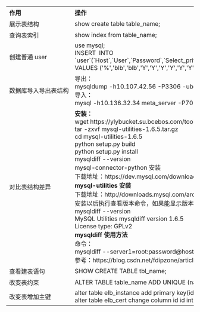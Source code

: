 <table>
    <tr>
        <th>作用</th>
        <th>操作</th>
    </tr>
    <tr>
        <td>展示表结构</td>
        <td>show create table table_name;</td>
    </tr>
    <tr>
        <td>查询表索引</td>
        <td>show index from table_name;</td>
    </tr>
    <tr>
        <td>创建普通 user</td>
        <td>use mysql; <br>         
        INSERT  INTO `user`(`Host`,`User`,`Password`,`Select_priv`,`Insert_priv`,`Update_priv`,`Delete_priv`,`Create_priv`,`Drop_priv`,`File_priv`,`References_priv`,`Index_priv`,`Alter_priv`,`Show_db_priv`,`Create_tmp_table_priv`,`Lock_tables_priv`,`Execute_priv`,`Create_view_priv`,`Show_view_priv`,`Create_routine_priv`,`Alter_routine_priv`,`Event_priv`,`Trigger_priv`) VALUES ('%','blb','blb','Y','Y','Y','Y','Y','Y','Y','Y','Y','Y','Y','Y','Y','Y','Y','Y','Y','Y','Y','Y'); 
        </td>
    </tr>
    <tr>
        <td>数据库导入导出表结构</td>
        <td>导出：<br>
            mysqldump -h10.107.42.56 -P3306 -ubcc -pbcc -d meta_server >meta_server.sql; <br>
            导入：<br>
            mysql -h10.136.32.34 meta_server -P7010 -ubce-sandbox -p2BGgkVZzEeimX2BGgkVZzEeiSXxBcgQV < meta_server.sql
        </td>
    </tr>
    <tr>
        <td>对比表结构差异</td>
        <td><b>安装：</b><br>
            wget https://ylybucket.su.bcebos.com/tools%2Fmysql-utilities-1.6.5.tar.gz<br>
            tar -zxvf mysql-utilities-1.6.5.tar.gz<br>
            cd mysql-utilities-1.6.5<br>
            python setup.py build<br>
            python setup.py install<br>
            mysqldiff --version<br>
            mysql-connector-python 安装<br>
            下载地址：https://dev.mysql.com/downloads/connector/python/<br>
            <b>mysql-utilities 安装</b><br>
            下载地址：http://downloads.mysql.com/archives/utilities/
            mysqldiff --server1=root:password@127.0.0.1:3306 --server2=root:password@127.0.0.1:3306 --force --difftype=sql db1:db2<br>
            安装以后执行查看版本命令，如果能显示版本表示安装成功<br>
            mysqldiff --version<br>
            MySQL Utilities mysqldiff version 1.6.5<br>
            License type: GPLv2<br>
            <b>mysqldiff 使用方法</b><br>
            命令：<br>
            mysqldiff --server1=root:password@host1:port --server2=root:password@host2:port --force --difftype=sql db1(.table1):db2(.table3)<br>
            参考：https://blog.csdn.net/fdipzone/article/details/78884518<br>
        </td>
    </tr>
    <tr>
        <td>查看建表语句</td>
        <td>SHOW CREATE TABLE tbl_name;</td>
    </tr>
    <tr>
        <td>改变表约束</td>
        <td>ALTER TABLE table_name ADD UNIQUE (name);</td>
    </tr>
    <tr>
        <td>改变表增加主键</td>
        <td>alter table elb_instance add primary key(id); <br>
            alter table elb_cert change column id id int(11) not null default null auto_increment; 
        </td>
    </tr>

<style>
td, th{
    vertical-align: middle; 
    text-align: left;
    word-break: keep-all;
    width: 100%
}
</style>
